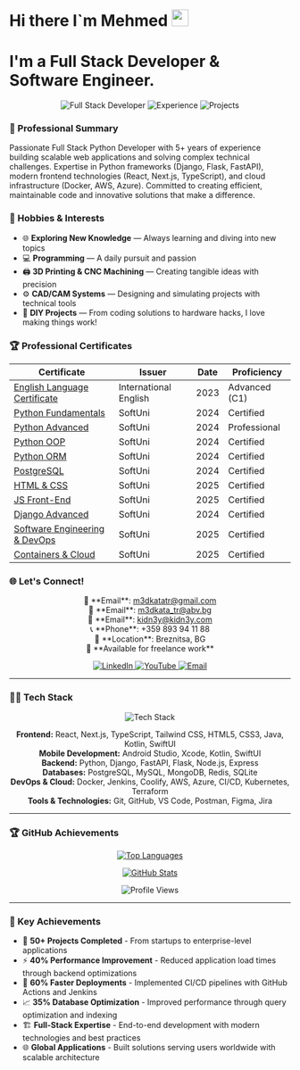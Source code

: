 <!--
**m3dkata/m3dkata** is a ✨ _special_ ✨ repository because its `README.md` (this file) appears on your GitHub profile.

Here are some ideas to get you started:

- 🔭 I'm currently working on ...
- 🌱 I'm currently learning ...
- 👯 I'm looking to collaborate on ...
- 🤔 I'm looking for help with ...
- 💬 Ask me about ...
- 📫 How to reach me: ...
- 😄 Pronouns: ...
- ⚡ Fun fact: ...
<br>
-->

# Hi there I`m Mehmed <img src="https://media.giphy.com/media/hvRJCLFzcasrR4ia7z/giphy.gif" width="30px" height="30px">
# I'm a Full Stack Developer & Software Engineer.

<p align="center">
  <img src="https://img.shields.io/badge/Full Stack Developer-💻-blue?style=for-the-badge&logo=python&logoColor=white" alt="Full Stack Developer">
  <img src="https://img.shields.io/badge/5%2B Years Experience-⭐-yellow?style=for-the-badge&logo=work&logoColor=white" alt="Experience">
  <img src="https://img.shields.io/badge/50%2B Projects Completed-🚀-green?style=for-the-badge&logo=rocket&logoColor=white" alt="Projects">
</p>

### 🎯 Professional Summary
Passionate Full Stack Python Developer with 5+ years of experience building scalable web applications and solving complex technical challenges. Expertise in Python frameworks (Django, Flask, FastAPI), modern frontend technologies (React, Next.js, TypeScript), and cloud infrastructure (Docker, AWS, Azure). Committed to creating efficient, maintainable code and innovative solutions that make a difference.

### 🎨 Hobbies & Interests
- 🌐 **Exploring New Knowledge** — Always learning and diving into new topics
- 💻 **Programming** — A daily pursuit and passion
- 🖨️ **3D Printing & CNC Machining** — Creating tangible ideas with precision
- ⚙️ **CAD/CAM Systems** — Designing and simulating projects with technical tools
- 📐 **DIY Projects** — From coding solutions to hardware hacks, I love making things work!

### 🏆 Professional Certificates
| Certificate | Issuer | Date | Proficiency |
|-------------|--------|------|-------------|
| [English Language Certificate](https://internationalenglishtest.com/verify-certificate/35E5B14-35E5B1D-35E32DF/) | International English | 2023 | Advanced (C1) |
| [Python Fundamentals](https://softuni.bg/certificates/details/222536/b459ac5d) | SoftUni | 2024 | Certified |
| [Python Advanced](https://softuni.bg/certificates/details/203869/91e32d95) | SoftUni | 2024 | Professional |
| [Python OOP](https://softuni.bg/certificates/details/211623/86899b92) | SoftUni | 2024 | Certified |
| [Python ORM](https://softuni.bg/certificates/details/221504/66dfec51) | SoftUni | 2024 | Certified |
| [PostgreSQL](https://softuni.bg/certificates/details/217142/6fd8b86f) | SoftUni | 2024 | Certified |
| [HTML & CSS](https://softuni.bg/certificates/details/237937/2d6191d2) | SoftUni | 2025 | Certified |
| [JS Front-End](https://softuni.bg/certificates/details/242272/8422fb20) | SoftUni | 2025 | Certified |
| [Django Advanced](https://softuni.bg/certificates/details/233316/df631ee7) | SoftUni | 2024 | Certified |
| [Software Engineering & DevOps](https://softuni.bg/certificates/details/246542/4e1acba0) | SoftUni | 2025 | Certified |
| [Containers & Cloud](https://softuni.bg/certificates/details/250163/0f1b7cea) | SoftUni | 2025 | Certified |

### 🌐 Let's Connect!
<p align="center">
  📧 **Email**: <a href="mailto:m3dkatatr@gmail.com">m3dkatatr@gmail.com</a><br>
  📧 **Email**: <a href="mailto:m3dkata_tr@abv.bg">m3dkata_tr@abv.bg</a><br>
  📧 **Email**: <a href="mailto:kidn3y@kidn3y.com">kidn3y@kidn3y.com</a><br>
  📞 **Phone**: +359 893 94 11 88<br>
  📍 **Location**: Breznitsa, BG<br>
  💼 **Available for freelance work**
</p>

<p align="center">
  <a href="https://www.linkedin.com/in/mehmed-cherkez-609143255/">
    <img src="https://img.shields.io/badge/-LinkedIn-0077B5?style=for-the-badge&logo=linkedin&logoColor=white" alt="LinkedIn">
  </a>
  <a href="https://www.youtube.com/@medkatacherkezov6634">
    <img src="https://img.shields.io/badge/-YouTube-FF0000?style=for-the-badge&logo=youtube&logoColor=white" alt="YouTube">
  </a>
  <a href="mailto:m3dkatatr@gmail.com">
    <img src="https://img.shields.io/badge/-Email-D14836?style=for-the-badge&logo=gmail&logoColor=white" alt="Email">
  </a>
</p>

---

### 👨‍💻 Tech Stack
<p align="center">
  <img src="https://skillicons.dev/icons?i=python,django,flask,fastapi,react,nextjs,typescript,tailwind,html,css,java,kotlin,swift,androidstudio,aws,azure,docker,jenkins,postgresql,mysql,mongodb,redis,git,github,vscode,postman&perline=12" alt="Tech Stack">
</p>

<p align="center">
  <strong>Frontend:</strong> React, Next.js, TypeScript, Tailwind CSS, HTML5, CSS3, Java, Kotlin, SwiftUI<br>
  <strong>Mobile Development:</strong> Android Studio, Xcode, Kotlin, SwiftUI<br>
  <strong>Backend:</strong> Python, Django, FastAPI, Flask, Node.js, Express<br>
  <strong>Databases:</strong> PostgreSQL, MySQL, MongoDB, Redis, SQLite<br>
  <strong>DevOps & Cloud:</strong> Docker, Jenkins, Coolify, AWS, Azure, CI/CD, Kubernetes, Terraform<br>
  <strong>Tools & Technologies:</strong> Git, GitHub, VS Code, Postman, Figma, Jira
</p>

---

### 🏆 GitHub Achievements
<p align="center">
  <a href="https://github.com/anuraghazra/github-readme-stats">
    <img src="https://github-stats-git-main-m3dkatas-projects.vercel.app/api/top-langs/?username=m3dkata&layout=compact&theme=synthwave" alt="Top Languages">
  </a>
</p>

<p align="center">
  <a href="https://github.com/anuraghazra/github-readme-stats">
    <img src="https://github-stats-git-main-m3dkatas-projects.vercel.app/api?username=m3dkata&show_icons=true&theme=synthwave&show=reviews,discussions_started,discussions_answered,prs_merged,prs_merged_percentage" alt="GitHub Stats">
  </a>
</p>

<p align="center">
  <img src="https://komarev.com/ghpvc/?username=m3dkata&style=for-the-badge&color=blue" alt="Profile Views">
</p>


---

### 💼 Key Achievements
- 🚀 **50+ Projects Completed** - From startups to enterprise-level applications
- ⚡ **40% Performance Improvement** - Reduced application load times through backend optimizations
- 🔄 **60% Faster Deployments** - Implemented CI/CD pipelines with GitHub Actions and Jenkins
- 📈 **35% Database Optimization** - Improved performance through query optimization and indexing
- 🏗️ **Full-Stack Expertise** - End-to-end development with modern technologies and best practices
- 🌐 **Global Applications** - Built solutions serving users worldwide with scalable architecture
</p>
